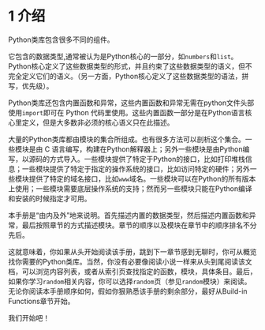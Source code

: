 # 1 介绍

Python类库包含很多不同的组件。

它包含的数据类型,通常被认为是Python核心的一部分，如`numbers`和`list`。Python核心定义了这些数据类型的形式，并且约束了这些数据类型的语义，但不完全定义它们的语义。（另一方面，Python核心定义了这些数据类型的语法，拼写，优先级）。

Python类库还包含内置函数和异常，这些内置函数和异常无需在python文件头部使用`import`即可在 Python 代码里使用。这些内置函数一部分是在Python语言核心里定义，但是大多数非必须的核心语义只在此描述。

大量的Python类库都由模块的集合所组成。也有很多方法可以剖析这个集合。一些模块是由 C 语言编写，构建在Python解释器上；另外一些模块是由Python编写，以源码的方式导入。一些模块提供了特定于Python的接口，比如打印堆栈信息；一些模块提供了特定于指定的操作系统的接口，比如访问特定的硬件；另外一些模块提供了特定的域名接口，比如`www`域名。一些模块可以在Python的所有版本上使用；一些模块需要底层操作系统的支持；然而另一些模块只能在Python编译和安装的时候指定才可用。

本手册是“由内及外”地来说明。首先描述内置的数据类型，然后描述内置函数和异常，最后按照章节的方式描述模块。章节的顺序以及模块在章节中的顺序排名不分先后。

这就意味着，你如果从头开始阅读该手册，跳到下一章节感到无聊时，你可从概览找你需要的Python类库。当然，你没有必要像阅读小说一样来从头到尾阅读该文档，可以浏览内容列表，或者从索引页查找指定的函数，模块，具体条目。最后，如果你学习`random`相关内容，你可以选择`random`页（参见`random`模块）来阅读。无论你阅读本手册顺序如何，假如你狠熟悉该手册的剩余部分，最好从Build-in Functions章节开始。

我们开始吧！




